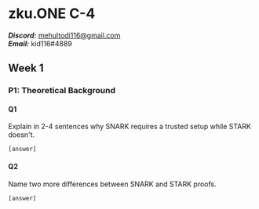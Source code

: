 # zku.ONE C-4

**_Discord:_** mehultodi116@gmail.com <br/>
**_Email:_** kid116#4889

## Week 1
### P1: Theoretical Background
#### Q1
Explain in 2-4 sentences why SNARK requires a trusted setup while STARK doesn't.

    [answer]

#### Q2
Name two more differences between SNARK and STARK proofs.

    [answer]

